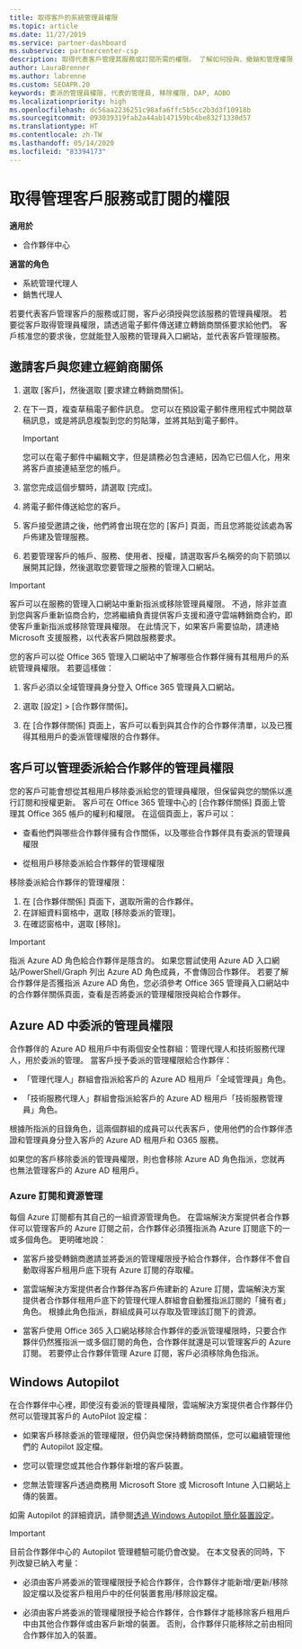 ```yaml
---
title: 取得客戶的系統管理員權限
ms.topic: article
ms.date: 11/27/2019
ms.service: partner-dashboard
ms.subservice: partnercenter-csp
description: 取得代表客戶管理其服務或訂閱所需的權限。 了解如何授與、撤銷和管理權限。
author: LauraBrenner
ms.author: labrenne
ms.custom: SEOAPR.20
keywords: 委派的管理員權限, 代表的管理員, 移除權限, DAP, AOBO
ms.localizationpriority: high
ms.openlocfilehash: dc56aa2236251c98afa6ffc5b5cc2b3d3f10918b
ms.sourcegitcommit: 093039319fab2a44ab147159bc4be832f1330d57
ms.translationtype: HT
ms.contentlocale: zh-TW
ms.lasthandoff: 05/14/2020
ms.locfileid: "83394173"
---
```

# <a name="obtain-permissions-to-manage-a-customers-service-or-subscription"></a>取得管理客戶服務或訂閱的權限

**適用於**

- 合作夥伴中心

**適當的角色**

- 系統管理代理人
- 銷售代理人

若要代表客戶管理客戶的服務或訂閱，客戶必須授與您該服務的管理員權限。 若要從客戶取得管理員權限，請透過電子郵件傳送建立轉銷商關係要求給他們。 客戶核准您的要求後，您就能登入服務的管理員入口網站，並代表客戶管理服務。 

## <a name="invite-a-customer-to-establish-a-reseller-relationship-with-you"></a>邀請客戶與您建立經銷商關係

1.  選取 [客戶]，然後選取 [要求建立轉銷商關係]。

2.  在下一頁，複查草稿電子郵件訊息。 您可以在預設電子郵件應用程式中開啟草稿訊息，或是將訊息複製到您的剪貼簿，並將其貼到電子郵件。 

    >[!IMPORTANT]
    >您可以在電子郵件中編輯文字，但是請務必包含連結，因為它已個人化，用來將客戶直接連結至您的帳戶。 
    
3.  當您完成這個步驟時，請選取 [完成]。

4.  將電子郵件傳送給您的客戶。

5.  客戶接受邀請之後，他們將會出現在您的 [客戶] 頁面，而且您將能從該處為客戶佈建及管理服務。

6.  若要管理客戶的帳戶、服務、使用者、授權，請選取客戶名稱旁的向下箭頭以展開其記錄，然後選取您要管理之服務的管理入口網站。

>[!IMPORTANT]  
>客戶可以在服務的管理入口網站中重新指派或移除管理員權限。 不過，除非並直到您與客戶重新協商合約，您將繼續負責提供客戶支援和遵守雲端轉銷商合約，即使客戶重新指派或移除管理員權限。 在此情況下，如果客戶需要協助，請連絡 Microsoft 支援服務，以代表客戶開啟服務要求。

您的客戶可以從 Office 365 管理入口網站中了解哪些合作夥伴擁有其租用戶的系統管理員權限。 若要這樣做：

1. 客戶必須以全域管理員身分登入 Office 365 管理員入口網站。

2. 選取 [設定]  >  [合作夥伴關係]。

3. 在 [合作夥伴關係] 頁面上，客戶可以看到與其合作的合作夥伴清單，以及已獲得其租用戶的委派管理權限的合作夥伴。

## <a name="customers-can-manage-a-partners-delegated-admin-privileges"></a>客戶可以管理委派給合作夥伴的管理員權限 

您的客戶可能會想從其租用戶移除委派給您的管理員權限，但保留與您的關係以進行訂閱和授權更新。 客戶可在 Office 365 管理中心的 [合作夥伴關係] 頁面上管理其 Office 365 帳戶的權利和權限。 在這個頁面上，客戶可以：

- 查看他們與哪些合作夥伴擁有合作關係，以及哪些合作夥伴具有委派的管理員權限

- 從租用戶移除委派給合作夥伴的管理權限

移除委派給合作夥伴的管理權限：

1. 在 [合作夥伴關係] 頁面下，選取所需的合作夥伴。
2. 在詳細資料窗格中，選取 [移除委派的管理]。
3. 在確認窗格中，選取 [移除]。

>[!IMPORTANT]  
>指派 Azure AD 角色給合作夥伴是隱含的。 如果您嘗試使用 Azure AD 入口網站/PowerShell/Graph 列出 Azure AD 角色成員，不會傳回合作夥伴。 若要了解合作夥伴是否獲指派 Azure AD 角色，您必須參考 Office 365 管理員入口網站中的合作夥伴關係頁面，查看是否將委派的管理權限授與給合作夥伴。

## <a name="delegated-admin-privileges-in-azure-ad"></a>Azure AD 中委派的管理員權限 

合作夥伴的 Azure AD 租用戶中有兩個安全性群組：管理代理人和技術服務代理人，用於委派的管理。 當客戶授予委派的管理權限給合作夥伴：

- 「管理代理人」群組會指派給客戶的 Azure AD 租用戶「全域管理員」角色。

- 「技術服務代理人」群組會指派給客戶的 Azure AD 租用戶「技術服務管理員」角色。

根據所指派的目錄角色，這兩個群組的成員可以代表客戶，使用他們的合作夥伴憑證和管理員身分登入客戶的 Azure AD 租用戶和 O365 服務。

如果您的客戶移除委派的管理員權限，則也會移除 Azure AD 角色指派，您就再也無法管理客戶的 Azure AD 租用戶。

### <a name="azure-subscriptions-and-resource-management"></a>Azure 訂閱和資源管理

每個 Azure 訂閱都有其自己的一組資源管理角色。 在雲端解決方案提供者合作夥伴可以管理客戶的 Azure 訂閱之前，合作夥伴必須獲指派為 Azure 訂閱底下的一或多個角色。 更明確地說：

- 當客戶接受轉銷商邀請並將委派的管理權限授予給合作夥伴，合作夥伴不會自動取得客戶租用戶底下現有 Azure 訂閱的存取權。

- 當雲端解決方案提供者合作夥伴為客戶佈建新的 Azure 訂閱，雲端解決方案提供者合作夥伴租用戶底下的管理代理人群組會自動獲指派訂閱的「擁有者」角色。 根據此角色指派，群組成員可以存取及管理該訂閱下的資源。

- 當客戶使用 Office 365 入口網站移除合作夥伴的委派管理權限時，只要合作夥伴仍然獲指派一或多個訂閱的角色，合作夥伴就還是可以管理客戶的 Azure 訂閱。 若要停止合作夥伴管理 Azure 訂閱，客戶必須移除角色指派。

## <a name="windows-autopilot"></a>Windows Autopilot

<!--Maggie, 12/5/18 - Removed table showing what different CSP partner types can and can't do because all partner types are now in parity. As per Bhavya Chopra in bug 19841770.-->

在合作夥伴中心裡，即使沒有委派的管理員權限，雲端解決方案提供者合作夥伴仍然可以管理其客戶的 AutoPilot 設定檔： 

- 如果客戶移除委派的管理權限，但仍與您保持轉銷商關係，您可以繼續管理他們的 Autopilot 設定檔。

- 您可以管理您或其他合作夥伴新增的客戶裝置。 

- 您無法管理客戶透過商務用 Microsoft Store 或 Microsoft Intune 入口網站上傳的裝置。

如需 Autopilot 的詳細資訊，請參閱[透過 Windows Autopilot 簡化裝置設定](https://docs.microsoft.com/partner-center/autopilot)。

>[!IMPORTANT]  
>目前合作夥伴中心的 Autopilot 管理體驗可能仍會改變。 在本文發表的同時，下列改變已納入考量：

- 必須由客戶將委派的管理權限授予給合作夥伴，合作夥伴才能新增/更新/移除設定檔以及從客戶租用戶中的任何裝置套用/移除設定檔。

- 必須由客戶將委派的管理權限授予給合作夥伴，合作夥伴才能移除客戶租用戶中由其他合作夥伴或由客戶新增的裝置。 否則，合作夥伴只能移除之前由相同合作夥伴加入的裝置。
